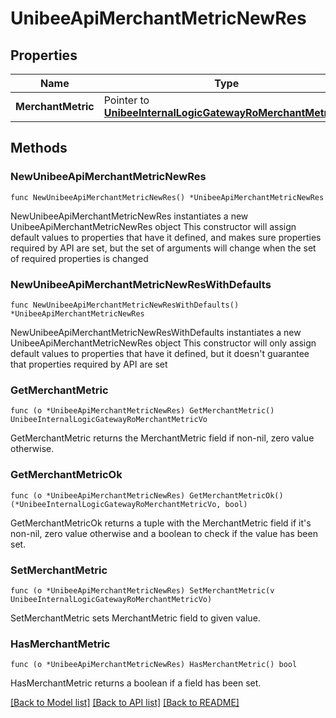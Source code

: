 # UnibeeApiMerchantMetricNewRes

## Properties

Name | Type | Description | Notes
------------ | ------------- | ------------- | -------------
**MerchantMetric** | Pointer to [**UnibeeInternalLogicGatewayRoMerchantMetricVo**](UnibeeInternalLogicGatewayRoMerchantMetricVo.md) |  | [optional] 

## Methods

### NewUnibeeApiMerchantMetricNewRes

`func NewUnibeeApiMerchantMetricNewRes() *UnibeeApiMerchantMetricNewRes`

NewUnibeeApiMerchantMetricNewRes instantiates a new UnibeeApiMerchantMetricNewRes object
This constructor will assign default values to properties that have it defined,
and makes sure properties required by API are set, but the set of arguments
will change when the set of required properties is changed

### NewUnibeeApiMerchantMetricNewResWithDefaults

`func NewUnibeeApiMerchantMetricNewResWithDefaults() *UnibeeApiMerchantMetricNewRes`

NewUnibeeApiMerchantMetricNewResWithDefaults instantiates a new UnibeeApiMerchantMetricNewRes object
This constructor will only assign default values to properties that have it defined,
but it doesn't guarantee that properties required by API are set

### GetMerchantMetric

`func (o *UnibeeApiMerchantMetricNewRes) GetMerchantMetric() UnibeeInternalLogicGatewayRoMerchantMetricVo`

GetMerchantMetric returns the MerchantMetric field if non-nil, zero value otherwise.

### GetMerchantMetricOk

`func (o *UnibeeApiMerchantMetricNewRes) GetMerchantMetricOk() (*UnibeeInternalLogicGatewayRoMerchantMetricVo, bool)`

GetMerchantMetricOk returns a tuple with the MerchantMetric field if it's non-nil, zero value otherwise
and a boolean to check if the value has been set.

### SetMerchantMetric

`func (o *UnibeeApiMerchantMetricNewRes) SetMerchantMetric(v UnibeeInternalLogicGatewayRoMerchantMetricVo)`

SetMerchantMetric sets MerchantMetric field to given value.

### HasMerchantMetric

`func (o *UnibeeApiMerchantMetricNewRes) HasMerchantMetric() bool`

HasMerchantMetric returns a boolean if a field has been set.


[[Back to Model list]](../README.md#documentation-for-models) [[Back to API list]](../README.md#documentation-for-api-endpoints) [[Back to README]](../README.md)


